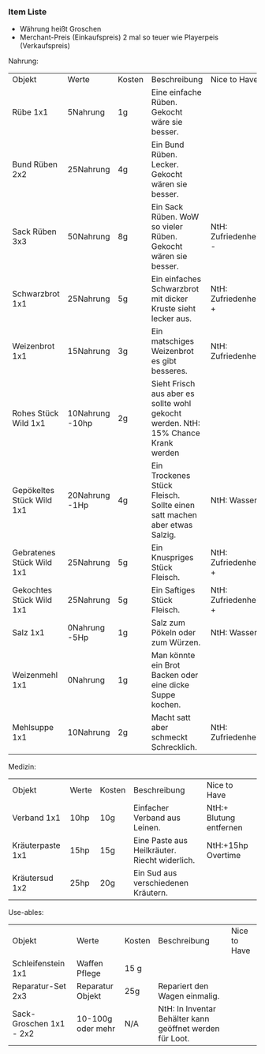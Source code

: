 ### Item Liste

- Währung heißt Groschen
- Merchant-Preis (Einkaufspreis) 2 mal so teuer wie Playerpeis (Verkaufspreis)

Nahrung:

|                           |                 |        |                                                                                   |                      |
| ------------------------- | --------------- | ------ | --------------------------------------------------------------------------------- | -------------------- |
| Objekt                    | Werte           | Kosten | Beschreibung                                                                      | Nice to Have         |
| Rübe 1x1                  | 5Nahrung        | 1g     | Eine einfache Rüben. Gekocht wäre sie besser.                                     |                      |
| Bund Rüben 2x2            | 25Nahrung       | 4g     | Ein Bund Rüben. Lecker. Gekocht wären sie besser.                                 |                      |
| Sack Rüben 3x3            | 50Nahrung       | 8g     | Ein Sack Rüben. WoW so vieler Rüben. Gekocht wären sie besser.                    | NtH: Zufriedenheit - |
| Schwarzbrot 1x1           | 25Nahrung       | 5g     | Ein einfaches Schwarzbrot mit dicker Kruste sieht lecker aus.                     | NtH: Zufriedenheit + |
| Weizenbrot 1x1            | 15Nahrung       | 3g     | Ein matschiges Weizenbrot es gibt besseres.                                       | NtH: Zufriedenheit-  |
| Rohes Stück Wild 1x1      | 10Nahrung -10hp | 2g     | Sieht Frisch aus aber es sollte wohl gekocht werden. NtH: 15% Chance Krank werden |                      |
| Gepökeltes Stück Wild 1x1 | 20Nahrung -1Hp  | 4g     | Ein Trockenes Stück Fleisch. Sollte einen satt machen aber etwas Salzig.          | NtH: Wasser-         |
| Gebratenes Stück Wild 1x1 | 25Nahrung       | 5g     | Ein Knuspriges Stück Fleisch.                                                     | NtH: Zufriedenheit + |
| Gekochtes Stück Wild 1x1  | 25Nahrung       | 5g     | Ein Saftiges Stück Fleisch.                                                       | NtH: Zufriedenheit + |
| Salz 1x1                  | 0Nahrung -5Hp   | 1g     | Salz zum Pökeln oder zum Würzen.                                                  | NtH: Wasser-         |
| Weizenmehl 1x1            | 0Nahrung        | 1g     | Man könnte ein Brot Backen oder eine dicke Suppe kochen.                          |                      |
| Mehlsuppe 1x1             | 10Nahrung       | 2g     | Macht satt aber schmeckt Schrecklich.                                             | NtH: Zufriedenheit-  |

Medizin:

|                  |       |        |                                               |                         |
| ---------------- | ----- | ------ | --------------------------------------------- | ----------------------- |
| Objekt           | Werte | Kosten | Beschreibung                                  | Nice to Have            |
| Verband 1x1      | 10hp  | 10g    | Einfacher Verband aus Leinen.                 | NtH:+ Blutung entfernen |
| Kräuterpaste 1x1 | 15hp  | 15g    | Eine Paste aus Heilkräuter. Riecht widerlich. | NtH:+15hp Overtime      |
| Kräutersud 1x2   | 25hp  | 20g    | Ein Sud aus verschiedenen Kräutern.           |                         |

Use-ables:

|                         |                   |        |                                                          |              |
| ----------------------- | ----------------- | ------ | -------------------------------------------------------- | ------------ |
| Objekt                  | Werte             | Kosten | Beschreibung                                             | Nice to Have |
| Schleifenstein 1x1      | Waffen Pflege     | 15 g   |                                                          |              |
| Reparatur-Set 2x3       | Reparatur Objekt  | 25g    | Repariert den Wagen einmalig.                            |              |
| Sack-Groschen 1x1 - 2x2 | 10-100g oder mehr | N/A    | NtH: In Inventar Behälter kann geöffnet werden für Loot. |              |
